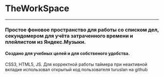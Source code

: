 
# TheWorkSpace  
***
### Простое фоновое пространство для работы со списком дел, секундомером для учёта затраченного времени и плейлистом из Яндекс.Музыки.
#### Создано для учебных целей и для собственого удобства.


CSS3, HTML5, JS. Для корректной работы таймера при неактивной вкладке использовал открытый код пользователя turuslan на github

